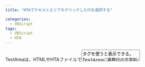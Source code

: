 ```yaml
---
title: "HTAでテキストエリアのクリックした行を選択する"

categories:
  - VBScript
tags:
  - VBScript
  - HTA
---
```


TextAreaは、HTMLやHTAファイルで<TextArea>タグを使うと表示できる。TextAreaに複数行の文字列が入力されているとする。

```
Io
Ganymede
Europa
Callisto
```
  
クリックした行を選択したり、文字列を取得したりする方法を以下に記す。

クリックした箇所を、Document.Selection.CreateRangeメソッドを使ってTextRangeオブジェクトとして取得する。
このTextRangeに対し、MoveStartメソッドを使って行頭まで開始位置を移動させ、MoveEndメソッドを使って行末まで終了位置を移動させる。
こうしてTextRangeを行全体に広げる事が出来る。
あとはSelectメソッドで選択でき、Textプロパティで文字列を取得できる。

上記の下線部の工程での、行頭・行末の判断方法だが、1文字ずつ改行かどうかを調べるといった正攻法がうまくいかなかったので、次のようにした。
TextRangeオブジェクトを1文字ずつ広げるとTextRange.Textは長さが1ずつ増加する。
ただし改行箇所では増加が1にならない。この性質を利用して行頭・行末を判断できる。

TextRangeオブジェクトを行頭・行末へ何文字広げれば良いかを取得するユーザ関数：GetCountToMoveを定義した。
これを利用して、クリックした行全体を選択し文字列を拡大表示する例を下に示す。

ファイル名：Main.hta

```html
<html><head>
  <script type="text/vbscript" src="script.lib">
  </script>
</head><body>
  <textarea name="MyList" rows="5"></textarea>
  <div id="MyDisp" style="font-size:12em;"></div>
</body></html>
```

ファイル名：script.lib

```vb
' ----------------------------------------------------------
' ウィンドウをロードしたとき
' ----------------------------------------------------------
Sub Window_onLoad
  Dim aList
  aList = Array("Io", "Ganymede", "Europa", "Callisto")
  MyList.Value = Join(aList, vbCrLf)
End Sub
' ----------------------------------------------------------
' ウィンドウをアンロードしたとき
' ----------------------------------------------------------
Sub Window_onUnLoad
End Sub
' ----------------------------------------------------------
' テキストエリア(MyList)をクリックしたとき
' ----------------------------------------------------------
Sub MyList_onClick
  MyDisp.InnerHTML = SelectLine()
End Sub
' ----------------------------------------------------------
' SelectLine関数
' クリックした行を選択し文字列を返す
' ----------------------------------------------------------
Function SelectLine()
  Dim range1
  Set range1 = Document.Selection.CreateRange()
  range1.Collapse() ' Length = 0
  Call range1.MoveStart _
      ("Character", GetCountToMove(range1,-1))
  Call range1.MoveEnd _
      ("Character", GetCountToMove(range1, 1))
  range1.select()
  SelectLine = range1.Text
  Set range1 = nothing
End function
' ----------------------------------------------------------
' GetCountToMove関数
' TextRange(range1)の端から行頭or行末までの文字数を返す
' sgn=-1なら行頭、sgn=+1なら行末を探索
' ----------------------------------------------------------
Function GetCountToMove(range1, sgn)
  Dim range2, original, count
  Set range2 = range1.Duplicate() ' copy range1
  original = Len(range2.Text)
  count = 0
  Do while Len(range2.text) = original + count
    Select Case sgn
    Case -1 Call range2.MoveStart("Character", -1)
    Case  1 Call range2.MoveEnd  ("Character",  1)
    End Select
    count = count + 1
  Loop
  GetCountToMove = sgn * (count - 1)
End Function
```



